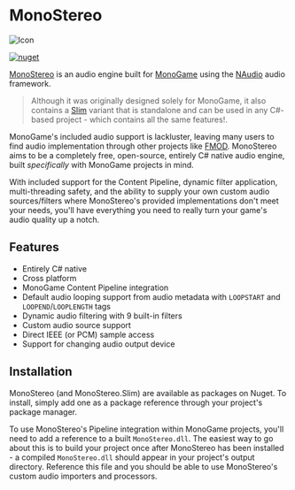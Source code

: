 # MonoStereo
![Icon](https://github.com/user-attachments/assets/2005793d-6dfc-4367-b7ed-35615a580188)

[![nuget](https://badgen.net/nuget/v/MonoStereo?icon=nuget)](https://www.nuget.org/packages/MonoStereo)

[MonoStereo](https://github.com/NycroV/MonoStereo/tree/master) is an audio engine built for [MonoGame](https://github.com/MonoGame/MonoGame) using the [NAudio](https://github.com/naudio/NAudio/tree/master) audio framework.
> Although it was originally designed solely for MonoGame, it also contains a [Slim](https://github.com/NycroV/MonoStereo/tree/slim) variant that is standalone and can be used in any C#-based project - which contains all the same features!.

MonoGame's included audio support is lackluster, leaving many users to find audio implementation through other projects like [FMOD](https://github.com/fmod). MonoStereo aims to be a completely free, open-source, entirely C# native audio engine, built *specifically* with MonoGame projects in mind.

With included support for the Content Pipeline, dynamic filter application, multi-threading safety, and the ability to supply your own custom audio sources/filters where MonoStereo's provided implementations don't meet your needs, you'll have everything you need to really turn your game's audio quality up a notch.
## Features

- Entirely C# native
- Cross platform
- MonoGame Content Pipeline integration
- Default audio looping support from audio metadata with `LOOPSTART` and `LOOPEND`/`LOOPLENGTH` tags
- Dynamic audio filtering with 9 built-in filters
- Custom audio source support
- Direct IEEE (or PCM) sample access
- Support for changing audio output device

## Installation

MonoStereo (and MonoStereo.Slim) are available as packages on Nuget. To install, simply add one as a package reference through your project's package manager.

To use MonoStereo's Pipeline integration within MonoGame projects, you'll need to add a reference to a built `MonoStereo.dll`. The easiest way to go about this is to build your project once after MonoStereo has been installed - a compiled `MonoStereo.dll` should appear in your project's output directory. Reference this file and you should be able to use MonoStereo's custom audio importers and processors.